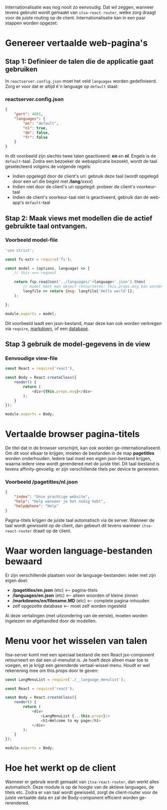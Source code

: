 Internationalisatie was nog nooit zo eenvoudig. Dat wil zeggen, wanneer tevens gebruikt wordt gemaakt van `itsa-react-router`, welke zorg draagt voor de juiste routing op de client. Internationalisatie kan in een paar stappen worden opgezet:

# Genereer vertaalde web-pagina's

## Stap 1: Definieer de talen die de applicatie gaat gebruiken

In `reactserver.config.json` moet het veld `languages` worden gedefinieerd. Zorg er voor dat er altijd é´n language op `default` staat:

### reactserver.config.json
```json
{
    "port": 4001,
    "languages": {
        "en": "default",
        "nl": true,
        "de": false,
        "fr": false
    }
}
```

In dit voorbeeld zijn slechts twee talen geactiveerd: **en** en **nl**. Engels is de `default`-taal. Zodra een bezoeker de webapplicatie bezoekt, wordt de taal geselecteerd volgens de volgende regels:

* Indien opgelegd door de client's uri: gebruik deze taal (wordt opgelegd door een url die begint met **/lang**/xxxx)
* Indien niet door de client's uri opgelegd: probeer de client's voorkeur-taal
* Indien de client's voorkeur-taal niet is geactiveerd, gebruik dan de web-app's `default`-taal

## Stap 2: Maak views met modellen die de actief gebruikte taal ontvangen.


### Voorbeeld model-file

```js
'use strict';

const fs-extr = require('fs');

const model = (options, language) => {
    // this === request

    return fsp.readJson('../languages/'+language+'.json').then(
        // model moet een object retourneren: this.props.msg kan worden gebruikt in de view
        langfile => return {msg: langfile['Hello world']};
    );

};

module.exports = model;
```
Dit voorbeeld laadt een json-bestand, maar deze kan ook worden verkregen via `require`, [markdown](/markdown), of een [database](databases).

## Stap 3 gebruik de model-gegevens in de view

### Eenvoudige view-file
```js
const React = require('react'),

const Body = React.createClass({
    render() {
        return (
            <div>{this.props.msg}</div>
        );
    }
});

module.exports = Body;
```

# Vertaalde browser pagina-titels
De titel dat in de browser verschijnt, kan ook worden ge-internationaliseerd. Om dit voor elkaar te krijgen, moeten de bestanden in de map **pagetitles** worden onderhouden. Iedere taal moet een eigen json-bestand krijgen, waarna iedere view wordt gerendered met de juiste titel. Dit taal-bestand is tevens affinity-gevoelig: er zijn verschillende titels per device te genereren.

### Voorbeeld /pagetitles/nl.json
```json
{
    "index": "Onze prachtige website",
    "help": "Help wanneer je het nodig hebt",
    "help@phone": "Help"
}
```

Pagina-titels krijgen de juiste taal automatisch via de server. Wanneer de taal wordt gewisseld op de client, dan gebeurt dit tevens wanneer `itsa-react-router` draait op de client.

# Waar worden language-bestanden bewaard

Er zijn verschillende plaatsen voor de language-bestanden: ieder met zijn eigen doel:
* **/pagetitles/en.json** (etc) <-- pagina-titels
* **/languages/en.json** (etc) <-- alleen woorden of kleine zinnen
* **/markdowns/en/filename.MD** (etc) <-- complete pagina-inhouden
* zelf opgezette database <-- moet zelf worden ingesteld

Al deze vertalingen (met uitzondering van de eerste), moeten worden ingelezen en afgehandled door de modellen.

# Menu voor het wisselen van talen

Itsa-server komt met een speciaal bestand die een React jsx-component retourneert en dat een ul-menulist is. Je hoeft deze alleen maar toe te voegen, en je krijgt een gerenderde vertaal-wissel menu. Houdt er wel rekenening mee om this.props door te geven:

```js
const LangMenuList = require('./__language_menulist');

const React = require('react');

const Body = React.createClass({
    render() {
        return (
            <div>
                <LangMenuList {...this.props}/>
                <h1>Welcome to my page</h1>
            </div>
        );
    }
});

module.exports = Body;

```

# Hoe het werkt op de client

Wanneer er gebruik wordt gemaakt van `itsa-react-router`, dan werkt alles automatisch. Deze module is op de hoogte van de aktieve languages, de titels etc. Zodra er van taal wordt gewisseld, zorgt de client-router voor de juiste vertaalde data en zal de Body-component efficient worden ge-rerendered.